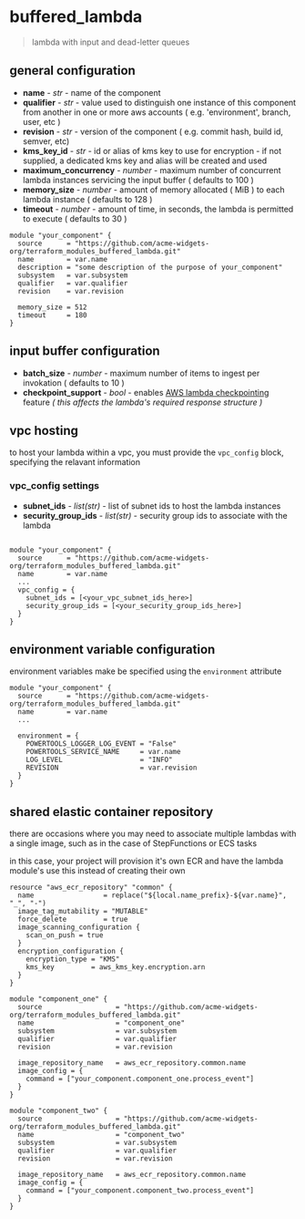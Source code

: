 # buffered_lambda

> lambda with input and dead-letter queues

## general configuration

- **name** - _str_ - name of the component
- **qualifier** - _str_ - value used to distinguish one instance of this component from another in one or more aws accounts ( e.g. 'environment', branch, user, etc )
- **revision** - _str_ - version of the component ( e.g. commit hash, build id, semver, etc)
- **kms_key_id** - _str_ - id or alias of kms key to use for encryption - if not supplied, a dedicated kms key and alias will be created and used
- **maximum_concurrency** - _number_ - maximum number of concurrent lambda instances servicing the input buffer ( defaults to 100 )
- **memory_size** - _number_ - amount of memory allocated ( MiB ) to each lambda instance ( defaults to 128 )
- **timeout** - _number_ - amount of time, in seconds, the lambda is permitted to execute ( defaults to 30 )

```hcl
module "your_component" {
  source      = "https://github.com/acme-widgets-org/terraform_modules_buffered_lambda.git"
  name        = var.name
  description = "some description of the purpose of your_component"
  subsystem   = var.subsystem
  qualifier   = var.qualifier
  revision    = var.revision

  memory_size = 512
  timeout     = 180
}
```

## input buffer configuration

- **batch_size** - _number_ - maximum number of items to ingest per invokation ( defaults to 10 )
- **checkpoint_support** - _bool_ - enables [AWS lambda checkpointing](https://docs.aws.amazon.com/lambda/latest/dg/with-ddb.html#services-ddb-batchfailurereporting) feature _( this affects the lambda's required response structure )_

## vpc hosting

to host your lambda within a vpc, you must provide the `vpc_config` block, specifying the relavant information

### vpc_config settings

- **subnet_ids** - _list(str)_ - list of subnet ids to host the lambda instances
- **security_group_ids** - _list(str)_ - security group ids to associate with the lambda

```hcl

module "your_component" {
  source      = "https://github.com/acme-widgets-org/terraform_modules_buffered_lambda.git"
  name        = var.name
  ...
  vpc_config = {
    subnet_ids = [<your_vpc_subnet_ids_here>]
    security_group_ids = [<your_security_group_ids_here>]
  }
}
```

## environment variable configuration

environment variables make be specified using the `environment` attribute

```hcl
module "your_component" {
  source      = "https://github.com/acme-widgets-org/terraform_modules_buffered_lambda.git"
  name        = var.name
  ...

  environment = {
    POWERTOOLS_LOGGER_LOG_EVENT = "False"
    POWERTOOLS_SERVICE_NAME     = var.name
    LOG_LEVEL                   = "INFO"
    REVISION                    = var.revision
  }
}
```

## shared elastic container repository

there are occasions where you may need to associate multiple lambdas with a single image, such as in the case of StepFunctions or ECS tasks

in this case, your project will provision it's own ECR and have the lambda module's use this instead of creating their own

```hcl
resource "aws_ecr_repository" "common" {
  name                 = replace("${local.name_prefix}-${var.name}", "_", "-")
  image_tag_mutability = "MUTABLE"
  force_delete         = true
  image_scanning_configuration {
    scan_on_push = true
  }
  encryption_configuration {
    encryption_type = "KMS"
    kms_key         = aws_kms_key.encryption.arn
  }
}

module "component_one" {
  source                  = "https://github.com/acme-widgets-org/terraform_modules_buffered_lambda.git"
  name                    = "component_one"
  subsystem               = var.subsystem
  qualifier               = var.qualifier
  revision                = var.revision

  image_repository_name   = aws_ecr_repository.common.name
  image_config = {
    command = ["your_component.component_one.process_event"]
  }
}

module "component_two" {
  source                  = "https://github.com/acme-widgets-org/terraform_modules_buffered_lambda.git"
  name                    = "component_two"
  subsystem               = var.subsystem
  qualifier               = var.qualifier
  revision                = var.revision

  image_repository_name   = aws_ecr_repository.common.name
  image_config = {
    command = ["your_component.component_two.process_event"]
  }
}

```
